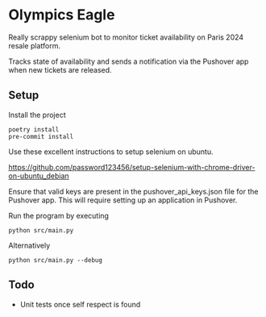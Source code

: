 # Olympics Eagle

Really scrappy selenium bot to monitor ticket availability on Paris 2024 resale platform.

Tracks state of availability and sends a notification via the Pushover app when new tickets are released.


## Setup

Install the project

```
poetry install
pre-commit install
```

Use these excellent instructions to setup selenium on ubuntu.

https://github.com/password123456/setup-selenium-with-chrome-driver-on-ubuntu_debian

Ensure that valid keys are present in the pushover_api_keys.json file for the Pushover app. This will require setting up an application in Pushover.

Run the program by executing

```
python src/main.py
```
Alternatively

```
python src/main.py --debug
```

## Todo

- Unit tests once self respect is found
